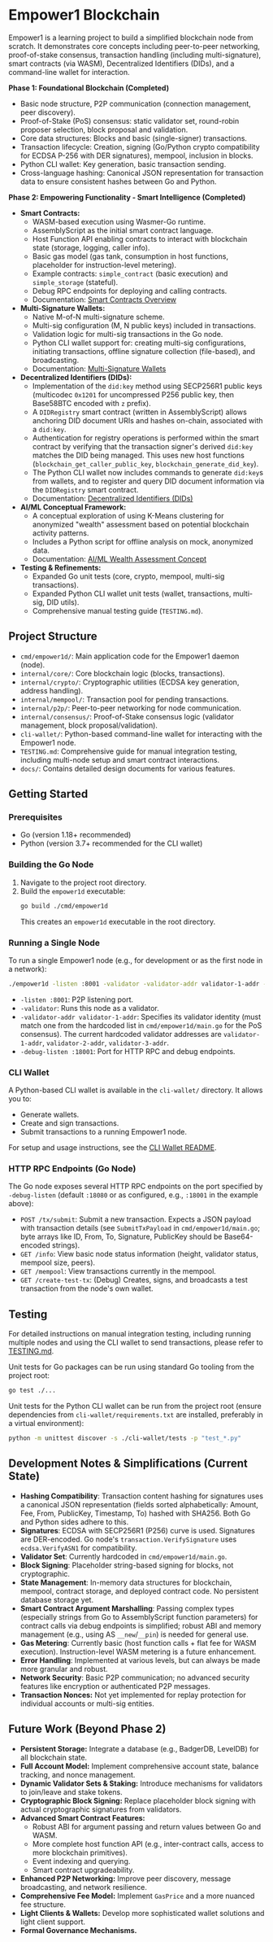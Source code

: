 # Empower1 Blockchain

Empower1 is a learning project to build a simplified blockchain node from scratch. It demonstrates core concepts including peer-to-peer networking, proof-of-stake consensus, transaction handling (including multi-signature), smart contracts (via WASM), Decentralized Identifiers (DIDs), and a command-line wallet for interaction.

**Phase 1: Foundational Blockchain (Completed)**
*   Basic node structure, P2P communication (connection management, peer discovery).
*   Proof-of-Stake (PoS) consensus: static validator set, round-robin proposer selection, block proposal and validation.
*   Core data structures: Blocks and basic (single-signer) transactions.
*   Transaction lifecycle: Creation, signing (Go/Python crypto compatibility for ECDSA P-256 with DER signatures), mempool, inclusion in blocks.
*   Python CLI wallet: Key generation, basic transaction sending.
*   Cross-language hashing: Canonical JSON representation for transaction data to ensure consistent hashes between Go and Python.

**Phase 2: Empowering Functionality - Smart Intelligence (Completed)**
*   **Smart Contracts:**
    *   WASM-based execution using Wasmer-Go runtime.
    *   AssemblyScript as the initial smart contract language.
    *   Host Function API enabling contracts to interact with blockchain state (storage, logging, caller info).
    *   Basic gas model (gas tank, consumption in host functions, placeholder for instruction-level metering).
    *   Example contracts: `simple_contract` (basic execution) and `simple_storage` (stateful).
    *   Debug RPC endpoints for deploying and calling contracts.
    *   Documentation: [Smart Contracts Overview](docs/smart_contracts.md)
*   **Multi-Signature Wallets:**
    *   Native M-of-N multi-signature scheme.
    *   Multi-sig configuration (M, N public keys) included in transactions.
    *   Validation logic for multi-sig transactions in the Go node.
    *   Python CLI wallet support for: creating multi-sig configurations, initiating transactions, offline signature collection (file-based), and broadcasting.
    *   Documentation: [Multi-Signature Wallets](docs/multi_signature_wallets.md)
*   **Decentralized Identifiers (DIDs):**
    *   Implementation of the `did:key` method using SECP256R1 public keys (multicodec `0x1201` for uncompressed P256 public key, then Base58BTC encoded with `z` prefix).
    *   A `DIDRegistry` smart contract (written in AssemblyScript) allows anchoring DID document URIs and hashes on-chain, associated with a `did:key`.
    *   Authentication for registry operations is performed within the smart contract by verifying that the transaction signer's derived `did:key` matches the DID being managed. This uses new host functions (`blockchain_get_caller_public_key`, `blockchain_generate_did_key`).
    *   The Python CLI wallet now includes commands to generate `did:key`s from wallets, and to register and query DID document information via the `DIDRegistry` smart contract.
    *   Documentation: [Decentralized Identifiers (DIDs)](docs/did_framework.md)
*   **AI/ML Conceptual Framework:**
    *   A conceptual exploration of using K-Means clustering for anonymized "wealth" assessment based on potential blockchain activity patterns.
    *   Includes a Python script for offline analysis on mock, anonymized data.
    *   Documentation: [AI/ML Wealth Assessment Concept](docs/ai_ml_wealth_assessment.md)
*   **Testing & Refinements:**
    *   Expanded Go unit tests (core, crypto, mempool, multi-sig transactions).
    *   Expanded Python CLI wallet unit tests (wallet, transactions, multi-sig, DID utils).
    *   Comprehensive manual testing guide (`TESTING.md`).

## Project Structure

*   `cmd/empower1d/`: Main application code for the Empower1 daemon (node).
*   `internal/core/`: Core blockchain logic (blocks, transactions).
*   `internal/crypto/`: Cryptographic utilities (ECDSA key generation, address handling).
*   `internal/mempool/`: Transaction pool for pending transactions.
*   `internal/p2p/`: Peer-to-peer networking for node communication.
*   `internal/consensus/`: Proof-of-Stake consensus logic (validator management, block proposal/validation).
*   `cli-wallet/`: Python-based command-line wallet for interacting with the Empower1 node.
*   `TESTING.md`: Comprehensive guide for manual integration testing, including multi-node setup and smart contract interactions.
*   `docs/`: Contains detailed design documents for various features.

## Getting Started

### Prerequisites
*   Go (version 1.18+ recommended)
*   Python (version 3.7+ recommended for the CLI wallet)

### Building the Go Node

1.  Navigate to the project root directory.
2.  Build the `empower1d` executable:
    ```bash
    go build ./cmd/empower1d
    ```
    This creates an `empower1d` executable in the root directory.

### Running a Single Node

To run a single Empower1 node (e.g., for development or as the first node in a network):
```bash
./empower1d -listen :8001 -validator -validator-addr validator-1-addr -debug-listen :18001
```
*   `-listen :8001`: P2P listening port.
*   `-validator`: Runs this node as a validator.
*   `-validator-addr validator-1-addr`: Specifies its validator identity (must match one from the hardcoded list in `cmd/empower1d/main.go` for the PoS consensus). The current hardcoded validator addresses are `validator-1-addr`, `validator-2-addr`, `validator-3-addr`.
*   `-debug-listen :18001`: Port for HTTP RPC and debug endpoints.

### CLI Wallet

A Python-based CLI wallet is available in the `cli-wallet/` directory. It allows you to:
*   Generate wallets.
*   Create and sign transactions.
*   Submit transactions to a running Empower1 node.

For setup and usage instructions, see the [CLI Wallet README](cli-wallet/README.md).

### HTTP RPC Endpoints (Go Node)

The Go node exposes several HTTP RPC endpoints on the port specified by `-debug-listen` (default `:18080` or as configured, e.g., `:18001` in the example above):

*   `POST /tx/submit`: Submit a new transaction. Expects a JSON payload with transaction details (see `SubmitTxPayload` in `cmd/empower1d/main.go`; byte arrays like ID, From, To, Signature, PublicKey should be Base64-encoded strings).
*   `GET /info`: View basic node status information (height, validator status, mempool size, peers).
*   `GET /mempool`: View transactions currently in the mempool.
*   `GET /create-test-tx`: (Debug) Creates, signs, and broadcasts a test transaction from the node's own wallet.

## Testing

For detailed instructions on manual integration testing, including running multiple nodes and using the CLI wallet to send transactions, please refer to [TESTING.md](TESTING.md).

Unit tests for Go packages can be run using standard Go tooling from the project root:
```bash
go test ./...
```
Unit tests for the Python CLI wallet can be run from the project root (ensure dependencies from `cli-wallet/requirements.txt` are installed, preferably in a virtual environment):
```bash
python -m unittest discover -s ./cli-wallet/tests -p "test_*.py"
```

## Development Notes & Simplifications (Current State)

*   **Hashing Compatibility**: Transaction content hashing for signatures uses a canonical JSON representation (fields sorted alphabetically: Amount, Fee, From, PublicKey, Timestamp, To) hashed with SHA256. Both Go and Python sides adhere to this.
*   **Signatures**: ECDSA with SECP256R1 (P256) curve is used. Signatures are DER-encoded. Go node's `transaction.VerifySignature` uses `ecdsa.VerifyASN1` for compatibility.
*   **Validator Set**: Currently hardcoded in `cmd/empower1d/main.go`.
*   **Block Signing**: Placeholder string-based signing for blocks, not cryptographic.
*   **State Management**: In-memory data structures for blockchain, mempool, contract storage, and deployed contract code. No persistent database storage yet.
*   **Smart Contract Argument Marshalling**: Passing complex types (especially strings from Go to AssemblyScript function parameters) for contract calls via debug endpoints is simplified; robust ABI and memory management (e.g., using AS `__new`/`__pin`) is needed for general use.
*   **Gas Metering**: Currently basic (host function calls + flat fee for WASM execution). Instruction-level WASM metering is a future enhancement.
*   **Error Handling**: Implemented at various levels, but can always be made more granular and robust.
*   **Network Security**: Basic P2P communication; no advanced security features like encryption or authenticated P2P messages.
*   **Transaction Nonces:** Not yet implemented for replay protection for individual accounts or multi-sig entities.

## Future Work (Beyond Phase 2)
*   **Persistent Storage:** Integrate a database (e.g., BadgerDB, LevelDB) for all blockchain state.
*   **Full Account Model:** Implement comprehensive account state, balance tracking, and nonce management.
*   **Dynamic Validator Sets & Staking:** Introduce mechanisms for validators to join/leave and stake tokens.
*   **Cryptographic Block Signing:** Replace placeholder block signing with actual cryptographic signatures from validators.
*   **Advanced Smart Contract Features:**
    *   Robust ABI for argument passing and return values between Go and WASM.
    *   More complete host function API (e.g., inter-contract calls, access to more blockchain primitives).
    *   Event indexing and querying.
    *   Smart contract upgradeability.
*   **Enhanced P2P Networking:** Improve peer discovery, message broadcasting, and network resilience.
*   **Comprehensive Fee Model:** Implement `GasPrice` and a more nuanced fee structure.
*   **Light Clients & Wallets:** Develop more sophisticated wallet solutions and light client support.
*   **Formal Governance Mechanisms.**